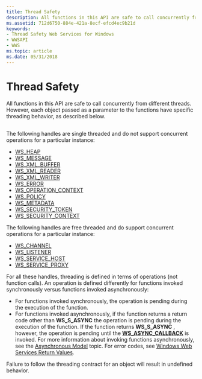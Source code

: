 ```yaml
---
title: Thread Safety
description: All functions in this API are safe to call concurrently from different threads. However, each object passed as a parameter to the functions have specific threading behavior, as described below.
ms.assetid: 712d6750-884e-421a-8ecf-efcd4ec9b21d
keywords:
- Thread Safety Web Services for Windows
- WWSAPI
- WWS
ms.topic: article
ms.date: 05/31/2018
---
```


# Thread Safety

All functions in this API are safe to call concurrently from different threads. However, each object passed as a parameter to the functions have specific threading behavior, as described below.

## 

The following handles are single threaded and do not support concurrent operations for a particular instance:

-   [WS\_HEAP](ws-heap.md)
-   [WS\_MESSAGE](ws-message.md)
-   [WS\_XML\_BUFFER](ws-xml-buffer.md)
-   [WS\_XML\_READER](ws-xml-reader.md)
-   [WS\_XML\_WRITER](ws-xml-writer.md)
-   [WS\_ERROR](ws-error.md)
-   [WS\_OPERATION\_CONTEXT](ws-operation-context.md)
-   [WS\_POLICY](ws-policy.md)
-   [WS\_METADATA](ws-metadata.md)
-   [WS\_SECURITY\_TOKEN](ws-security-token.md)
-   [WS\_SECURITY\_CONTEXT](ws-security-context.md)

The following handles are free threaded and do support concurrent operations for a particular instance:

-   [WS\_CHANNEL](ws-channel.md)
-   [WS\_LISTENER](ws-listener.md)
-   [WS\_SERVICE\_HOST](ws-service-host.md)
-   [WS\_SERVICE\_PROXY](ws-service-proxy.md)

For all these handles, threading is defined in terms of operations (not function calls). An operation is defined differently for functions invoked synchronously versus functions invoked asynchronously:

-   For functions invoked synchronously, the operation is pending during the execution of the function.
-   For functions invoked asynchronously, if the function returns a return code other than **WS\_S\_ASYNC** the operation is pending during the execution of the function. If the function returns **WS\_S\_ASYNC** , however, the operation is pending until the [**WS\_ASYNC\_CALLBACK**](/windows/desktop/api/WebServices/nc-webservices-ws_async_callback) is invoked. For more information about invoking functions asynchronously, see the [Asynchronous Model](asynchronous-model.md) topic. For error codes, see [Windows Web Services Return Values](windows-web-services-return-values.md).

Failure to follow the threading contract for an object will result in undefined behavior.

 

 




